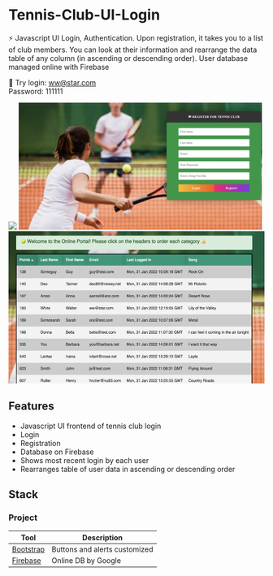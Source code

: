 # Tennis-Club-UI-Login

⚡ Javascript UI Login, Authentication.  Upon registration, it takes you to a list of club members.  You can look at their information and rearrange the data table of any column (in ascending or descending order).  User database managed online with Firebase

🎾  Try login: ww@star.com <br>
Password: 111111

<img src="https://github.com/jtc27/Tennis-Club-UI-Login/blob/main/img/1.png" height="250">
<img src="https://github.com/jtc27/Tennis-Club-UI-Login/blob/main/img/2.png" height="250">
<img src="https://github.com/jtc27/Tennis-Club-UI-Login/blob/main/img/3.png" height="300">

## Features
* Javascript UI frontend of tennis club login
* Login
* Registration
* Database on Firebase
* Shows most recent login by each user
* Rearranges table of user data in ascending or descending order

## Stack

### Project

| Tool  | Description |
| ------------- | ------------- |
|  [Bootstrap](https://getbootstrap.com/)  | Buttons and alerts customized  |
|  [Firebase](https://firebase.google.com)  | Online DB by Google  |





